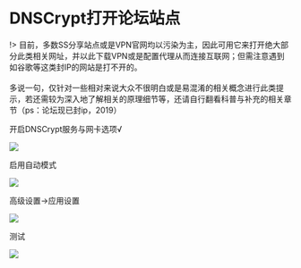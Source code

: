 # DNSCrypt打开论坛站点

!> 目前，多数SS分享站点或是VPN官网均以污染为主，因此可用它来打开绝大部分此类相关网址，并以此下载VPN或是配置代理从而连接互联网；但需注意遇到如谷歌等这类封IP的网站是打不开的。 <br><br>
多说一句，仅针对一些相对来说大众不很明白或是易混淆的相关概念进行此类提示，若还需较为深入地了解相关的原理细节等，还请自行翻看科普与补充的相关章节（ps：论坛现已封ip，2019）

开启DNSCrypt服务与网卡选项√

<!-- ![](https://ipfs.io/ipfs/Qme3m7pu4qM2RqT7LqtRM6umPZuKhEMBJkCFGr3tAg66Y3?3.png) -->

![](https://i.postimg.cc/ZY289WC0/2018-04-29-031314.png)

启用自动模式

<!-- ![](http://p0.cdn.img9.top/ipfs/Qmd449GEzw6KUvpmcfDxv3e9rYRxYk3dHNuo5ZitD7zEqm?0.png) -->

![](https://i.postimg.cc/VkYFqdcw/2018-04-29-031427.png)

高级设置-&gt;应用设置

<!-- ![](http://p1.cdn.img9.top/ipfs/QmNZ1JEN51T7v5cP8aEVJfYQvBXLcCscAtgXtWf6nhESKL?1.png) -->

![](https://i.postimg.cc/fR2YYCK7/2018-04-29-031418.png)

测试

<!-- ![](https://ipfs.io/ipfs/QmSr8t86BHkoDyofqEMYucg9uAyxCGVjuqzVPE6yGmqf3r?4.png) -->

![](https://i.postimg.cc/qRfhG5CK/2018-04-29-1.png)


